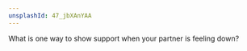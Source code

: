 ```yaml
---
unsplashId: 47_jbXAnYAA
---
```


What is one way to show support when your partner is feeling down?

